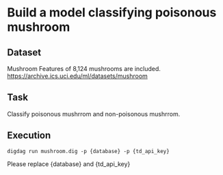 # Build a model classifying poisonous mushroom

## Dataset
Mushroom
Features of 8,124 mushrooms are included.  
https://archive.ics.uci.edu/ml/datasets/mushroom

## Task
Classify poisonous mushrrom and non-poisonous mushrrom.

## Execution
`digdag run mushroom.dig -p {database} -p {td_api_key}`

Please replace {database} and {td_api_key}
